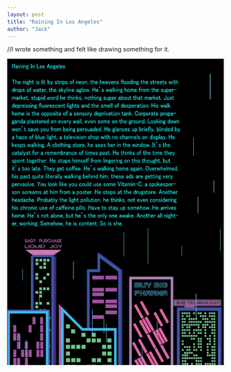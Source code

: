 ```yaml
---
layout: post
title: "Raining In Los Angeles"
author: "Jack"
---
```


//I wrote something and felt like drawing something for it.

![backup10](../assets/backup10.png)
